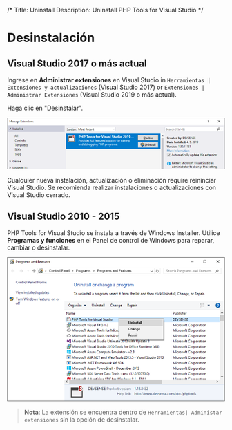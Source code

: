 /*
Title: Uninstall
Description: Uninstall PHP Tools for Visual Studio
*/

# Desinstalación

## Visual Studio 2017 o más actual

Ingrese en **Administrar extensiones** en Visual Studio in `Herramientas | Extensiones y actualizaciones` (Visual Studio 2017) or `Extensiones | Administrar Extensiones` (Visual Studio 2019 o más actual).

Haga clic en "Desinstalar".

![Uninstall from VS](imgs/extension-manager-uninstall.png)

Cualquier nueva instalación, actualización o eliminación require reininciar Visual Studio. Se recomienda realizar instalaciones o actualizaciones con Visual Studio cerrado.


## Visual Studio 2010 - 2015

PHP Tools for Visual Studio se instala a través de Windows Installer. Utilice **Programas y funciones** en el Panel de control de Windows para reparar, cambiar o desinstalar.


![Uninstall from Control Panel](imgs/phptools-uninstall.png)

> **Nota**: La extensión se encuentra dentro de `Herramientas| Administar extensiones` sin la opción de desinstalar.
